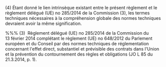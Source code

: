 (4) Étant donné le lien intrinsèque existant entre le présent règlement et le règlement délégué (UE) no 285/2014 de la Commission (3), les termes techniques nécessaires à la compréhension globale des normes techniques devraient avoir la même signification.

%%% (3)  Règlement délégué (UE) no 285/2014 de la Commission du 13 février 2014 complétant le règlement (UE) no 648/2012 du Parlement européen et du Conseil par des normes techniques de réglementation concernant l'effet direct, substantiel et prévisible des contrats dans l'Union et la prévention du contournement des règles et obligations (JO L 85 du 21.3.2014, p. 1).